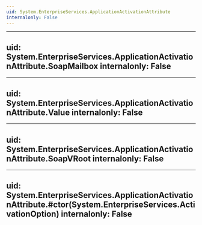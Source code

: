 ```yaml
---
uid: System.EnterpriseServices.ApplicationActivationAttribute
internalonly: False
---
```


---
uid: System.EnterpriseServices.ApplicationActivationAttribute.SoapMailbox
internalonly: False
---

---
uid: System.EnterpriseServices.ApplicationActivationAttribute.Value
internalonly: False
---

---
uid: System.EnterpriseServices.ApplicationActivationAttribute.SoapVRoot
internalonly: False
---

---
uid: System.EnterpriseServices.ApplicationActivationAttribute.#ctor(System.EnterpriseServices.ActivationOption)
internalonly: False
---
